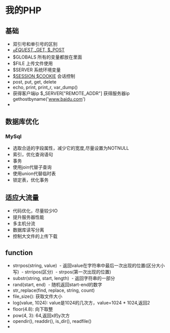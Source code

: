 # 我的PHP

## 基础
- 双引号和单引号的区别
- [$_REQUEST,$_GET, $_POST](http://www.jb51.net/article/28957.htm)
- $GLOBALS 所有的变量都放在里面
- $FILE 上传文件使用
- $SERVER 系统环境变量
- [$SESSION $COOKIE](http://blog.csdn.net/sayigood/article/details/4850480) 会话控制
- post, put, get, delete
- echo, print, print_r, var_dump()
- 获得客户端ip $_SERVER["REMOTE_ADDR"] 获得服务器ip gethostbyname('www.baidu.com')
- 


## 数据库优化
### MySql
- 选取合适的字段属性，减少它的宽度,尽量设置为NOTNULL
- 索引，优化查询语句
- 事务
- 使用join代替子查询
- 使用union代替临时表
- 锁定表，优化事务

## 适应大流量
- 代码优化，尽量较少IO
- 提升服务器性能
- 多主机分流
- 数据库读写分离
- 控制大文件的上传下载

## function
- strrpos(string, value)
  - 返回value在字符串中最后一次出现的位置(区分大小写)
  - strripos(区分)
  - strpos(第一次出现的位置)
- substr(string, start, length)
  - 返回字符串的一部分
- rand(start, end)
  - 随机返回start-end的数字
- str_replace(find, replace, string, count)
- file_size(): 获取文件大小
- log(value, 1024): value是1024的几次方，value=1024 \* 1024,返回2
- floor(4.8): 向下取整
- pow(4, 3): 64,返回x的y次方
- opendir(), readdir(), is_dir(), readfile()
- 
